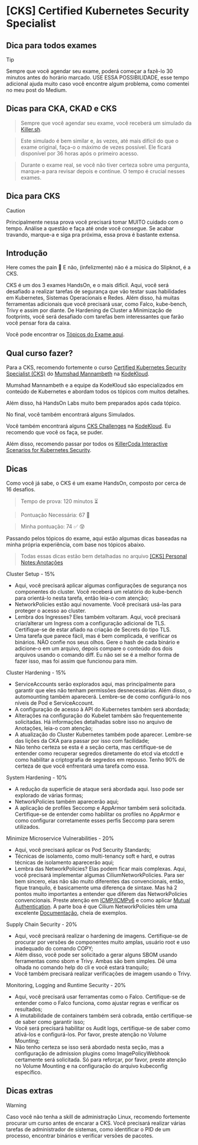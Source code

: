 # [CKS] Certified Kubernetes Security Specialist

## Dica para todos exames
> [!TIP] 
> Sempre que você agendar seu exame, poderá começar a fazê-lo 30 minutos antes do horário marcado.
> USE ESSA POSSIBILIDADE, esse tempo adicional ajuda muito caso você encontre algum problema, como comentei no meu post do Medium.

## Dicas para CKA, CKAD e CKS
> Sempre que você agendar seu exame, você receberá um simulado da [Killer.sh](https://killer.sh/). 

> Este simulado é bem similar e, às vezes, até mais difícil do que o exame original, faça-o o máximo de vezes possível. Ele ficará disponível por 36 horas após o primeiro acesso.

> Durante o exame real, se você não tiver certeza sobre uma pergunta, marque-a para revisar depois e continue. O tempo é crucial nesses exames.

## Dica para CKS
> [!CAUTION] 
> Principalmente nessa prova você precisará tomar MUITO cuidado com o tempo. Análise a questão e faça até onde você consegue. Se acabar travando, marque-a e siga pra próxima, essa prova é bastante extensa.

## Introdução

Here comes the pain 🙂
E não, (infelizmente) não é a música do Slipknot, é a CKS.

CKS é um dos 3 exames HandsOn, e o mais difícil. Aqui, você será desafiado a realizar tarefas de segurança que vão testar suas habilidades em Kubernetes, Sistemas Operacionais e Redes. Além disso, há muitas ferramentas adicionais que você precisará usar, como Falco, kube-bench, Trivy e assim por diante. De Hardening de Cluster a Minimização de footprints, você será desafiado com tarefas bem interessantes que farão você pensar fora da caixa.

Você pode encontrar os [Tópicos do Exame aqui](https://training.linuxfoundation.org/certification/certified-kubernetes-security-specialist/).

## Qual curso fazer?
Para a CKS, recomendo fortemente o curso [Certified Kubernetes Security Specialist (CKS)](https://learn.kodekloud.com/user/courses/certified-kubernetes-security-specialist-cks) do [Mumshad Mannambeth](https://www.linkedin.com/in/mmumshad/) na [KodeKloud](https://learn.kodekloud.com/).

Mumshad Mannambeth e a equipe da KodeKloud são especializados em conteúdo de Kubernetes e abordam todos os tópicos com muitos detalhes.

Além disso, há HandsOn Labs muito bem preparados após cada tópico.

No final, você também encontrará alguns Simulados.

Você também encontrará alguns [CKS Challenges](https://learn.kodekloud.com/user/courses/cks-challenges) na [KodeKloud](https://learn.kodekloud.com/). Eu recomendo que você os faça, se puder.

Além disso, recomendo passar por todos os [KillerCoda Interactive Scenarios for Kubernetes Security](https://killercoda.com/killer-shell-cks).

## Dicas
Como você já sabe, o CKS é um exame HandsOn, composto por cerca de 16 desafios.

>Tempo de prova: 120 minutos ⏳

>Pontuação Necessária: 67 🎯

>Minha pontuação: 74 ✅ 😰

Passando pelos tópicos do exame, aqui estão algumas dicas baseadas na minha própria experiência, com base nos tópicos abaixo. 

>Todas essas dicas estão bem detalhadas no arquivo [[CKS] Personal Notes:Anotações](./[CKS]%20Personal%20notes:Anotações.pdf)

Cluster Setup - 15%
* Aqui, você precisará aplicar algumas configurações de segurança nos componentes do cluster. Você receberá um relatório do kube-bench para orientá-lo nesta tarefa, então leia-o com atenção;
* NetworkPolicies estão aqui novamente. Você precisará usá-las para proteger o acesso ao cluster.
* Lembra dos Ingresses? Eles também voltaram. Aqui, você precisará criar/alterar um Ingress com a configuração adicional de TLS. Certifique-se de estar afiado na criação de Secrets do tipo TLS.
* Uma tarefa que parece fácil, mas é bem complicada, é verificar os binários. NÃO confie nos seus olhos. Gere o hash de cada binário e adicione-o em um arquivo, depois compare o conteúdo dos dois arquivos usando o comando diff. Eu não sei se é a melhor forma de fazer isso, mas foi assim que funcionou para mim.

Cluster Hardening - 15%
* ServiceAccounts serão explorados aqui, mas principalmente para garantir que eles não tenham permissões desnecessárias. Além disso, o automounting também aparecerá. Lembre-se de como configurá-lo nos níveis de Pod e ServiceAccount.
* A configuração de acesso à API do Kubernetes também será abordada;
* Alterações na configuração do Kubelet também são frequentemente solicitadas. Há informações detalhadas sobre isso no arquivo de Anotações, leia-o com atenção;
* A atualização do Cluster Kubernetes também pode aparecer. Lembre-se das lições da CKA para passar por isso com facilidade;
* Não tenho certeza se esta é a seção certa, mas certifique-se de entender como recuperar segredos diretamente do etcd via etcdctl e como habilitar a criptografia de segredos em repouso. Tenho 90% de certeza de que você enfrentará uma tarefa como essa.

System Hardening - 10%
* A redução da superfície de ataque será abordada aqui. Isso pode ser explorado de várias formas;
* NetworkPolicies também aparecerão aqui;
* A aplicação de profiles Seccomp e AppArmor também será solicitada. Certifique-se de entender como habilitar os profiles no AppArmor e como configurar corretamente esses perfis Seccomp para serem utilizados.

Minimize Microservice Vulnerabilities - 20%
* Aqui, você precisará aplicar os Pod Security Standards;
* Técnicas de isolamento, como multi-tenancy soft e hard, e outras técnicas de isolamento aparecerão aqui;
* Lembra das NetworkPolicies? Elas podem ficar mais complexas. Aqui, você precisará implementar algumas CiliumNetworkPolicies. Para ser bem sincero, elas não são muito diferentes das convencionais, então, fique tranquilo, é basicamente uma diferença de sintaxe. Mas há 2 pontos muito importantes a entender que diferem das NetworkPolicies convencionais. Preste atenção em [ICMP/ICMPv6](https://docs.cilium.io/en/stable/security/policy/language/#example-icmp-icmpv6) e como aplicar [Mutual Authentication](https://docs.cilium.io/en/v1.16/network/servicemesh/mutual-authentication/mutual-authentication-example/). A parte boa é que Cilium NetworkPolicies têm uma excelente [Documentação](https://docs.cilium.io/en/v1.16/security/policy/#network-policy), cheia de exemplos.

Supply Chain Security - 20%
* Aqui, você precisará realizar o hardening de imagens. Certifique-se de procurar por versões de componentes muito amplas, usuário root e uso inadequado do comando COPY;
* Além disso, você pode ser solicitado a gerar alguns SBOM usando ferramentas como sbom e Trivy. Ambas são bem simples. Dê uma olhada no comando help do cli e você estará tranquilo;
* Você também precisará realizar verificações de imagem usando o Trivy.

Monitoring, Logging and Runtime Security - 20%
* Aqui, você precisará usar ferramentas como o Falco. Certifique-se de entender como o Falco funciona, como ajustar regras e verificar os resultados;
* A imutabilidade de containers também será cobrada, então certifique-se de saber como garantir isso;
* Você será precisará habilitar os Audit logs, certifique-se de saber como ativá-los e configurá-los. Por favor, preste atenção no Volume Mounting;
* Não tenho certeza se isso será abordado nesta seção, mas a configuração de admission plugins como ImagePolicyWebhook certamente será solicitada. Só para reforçar, por favor, preste atenção no Volume Mounting e na configuração do arquivo kubeconfig específico.

## Dicas extras

> [!WARNING]
> Caso você não tenha a skill de administração Linux, recomendo fortemente procurar um curso antes de encarar a CKS. Você precisará realizar várias tarefas de administrador de sistemas, como identificar o PID de um processo, encontrar binários e verificar versões de pacotes.